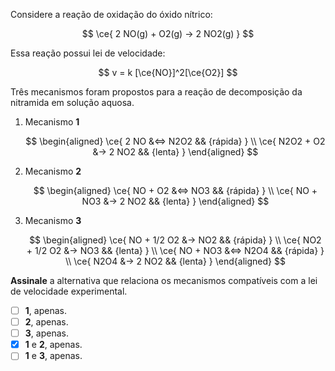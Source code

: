 Considere a reação de oxidação do óxido nítrico:

$$
\ce{ 2 NO(g) + O2(g) -> 2 NO2(g) }
$$

Essa reação possui lei de velocidade:

$$
v = k [\ce{NO}]^2[\ce{O2}]
$$

Três mecanismos foram propostos para a reação de decomposição da nitramida em solução aquosa.

1. Mecanismo **1**
   
    $$
    \begin{aligned}
        \ce{ 2 NO &<=> N2O2      && {rápida} } \\
        \ce{ N2O2 + O2 &-> 2 NO2 && {lenta}  }
    \end{aligned}
    $$

2. Mecanismo **2**

    $$
    \begin{aligned}
        \ce{ NO + O2 &<=> NO3   && {rápida} } \\
        \ce{ NO + NO3 &-> 2 NO2 && {lenta}  }
    \end{aligned}
    $$

3. Mecanismo **3**

    $$
    \begin{aligned}
        \ce{ NO + 1/2 O2  &-> NO2   && {rápida} } \\
        \ce{ NO2 + 1/2 O2 &-> NO3   && {lenta}  } \\
        \ce{ NO + NO3     &<=> N2O4 && {rápida} } \\
        \ce{ N2O4         &-> 2 NO2 && {lenta}  }
    \end{aligned}
    $$

**Assinale** a alternativa que relaciona os mecanismos compatíveis com a lei de velocidade experimental.

- [ ] **1**, apenas.
- [ ] **2**, apenas.
- [ ] **3**, apenas.
- [x] **1** e **2**, apenas.
- [ ] **1** e **3**, apenas.
